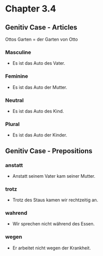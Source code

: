 # Chapter 3.4

## Genitiv Case - Articles

Ottos Garten = der Garten von Otto

### Masculine

* Es ist das Auto des Vater.

### Feminine

* Es ist das Auto der Mutter.

### Neutral

* Es ist das Auto des Kind.

### Plural

* Es ist das Auto der Kinder.

## Genitiv Case - Prepositions

### anstatt

* Anstatt seinem Vater kam seiner Mutter.

### trotz

* Trotz des Staus kamen wir rechtzeitig an.

### wahrend

* Wir sprechen nicht während des Essen.

### wegen

* Er arbeitet nicht wegen der Krankheit.
